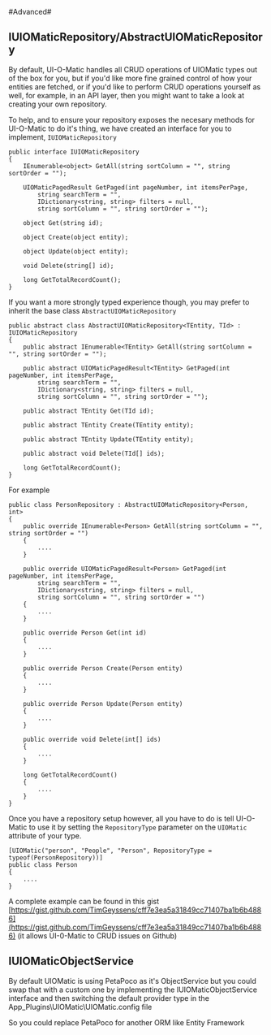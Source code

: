#Advanced#

## IUIOMaticRepository/AbstractUIOMaticRepository ##
By default, UI-O-Matic handles all CRUD operations of UIOMatic types out of the box for you, but if you'd like more fine grained control of how your entities are fetched, or if you'd like to perform CRUD operations yourself as well, for example, in an API layer, then you might want to take a look at creating your own repository. 

To help, and to ensure your repository exposes the necesary methods for UI-O-Matic to do it's thing, we have created an interface for you to implement, `IUIOMaticRepository`

    public interface IUIOMaticRepository
	{
	    IEnumerable<object> GetAll(string sortColumn = "", string sortOrder = "");

	    UIOMaticPagedResult GetPaged(int pageNumber, int itemsPerPage,
	        string searchTerm = "",
	        IDictionary<string, string> filters = null,
	        string sortColumn = "", string sortOrder = "");

	    object Get(string id);

	    object Create(object entity);

	    object Update(object entity);

	    void Delete(string[] id);

	    long GetTotalRecordCount();
	}

If you want a more strongly typed experience though, you may prefer to inherit the base class `AbstractUIOMaticRepository`

	public abstract class AbstractUIOMaticRepository<TEntity, TId> : IUIOMaticRepository
	{
	    public abstract IEnumerable<TEntity> GetAll(string sortColumn = "", string sortOrder = "");

	    public abstract UIOMaticPagedResult<TEntity> GetPaged(int pageNumber, int itemsPerPage,
	        string searchTerm = "",
	        IDictionary<string, string> filters = null,
	        string sortColumn = "", string sortOrder = "");

	    public abstract TEntity Get(TId id);

	    public abstract TEntity Create(TEntity entity);

	    public abstract TEntity Update(TEntity entity);

	    public abstract void Delete(TId[] ids);

	    long GetTotalRecordCount();
	}

For example

	public class PersonRepository : AbstractUIOMaticRepository<Person, int>
	{
	    public override IEnumerable<Person> GetAll(string sortColumn = "", string sortOrder = "")
	    {
	    	....
	    }

	    public override UIOMaticPagedResult<Person> GetPaged(int pageNumber, int itemsPerPage,
	        string searchTerm = "",
	        IDictionary<string, string> filters = null,
	        string sortColumn = "", string sortOrder = "")
        {
	    	....
	    }

	    public override Person Get(int id)
	    {
	    	....
	    }

	    public override Person Create(Person entity)
	    {
	    	....
	    }

	    public override Person Update(Person entity)
	    {
	    	....
	    }

	    public override void Delete(int[] ids)
	    {
	    	....
	    }

	    long GetTotalRecordCount()
	    {
	    	....
	    }
	}

Once you have a repository setup however, all you have to do is tell UI-O-Matic to use it by setting the `RepositoryType` parameter on the `UIOMatic` attribute of your type.

    [UIOMatic("person", "People", "Person", RepositoryType = typeof(PersonRepository))]
    public class Person
    { 
	    ....
    }

A complete example can be found in this gist [https://gist.github.com/TimGeyssens/cff7e3ea5a31849cc71407ba1b6b4886](https://gist.github.com/TimGeyssens/cff7e3ea5a31849cc71407ba1b6b4886) (it allows UI-0-Matic to CRUD issues on Github)

## IUIOMaticObjectService ##
By default UIOMatic is using PetaPoco as it's ObjectService but you could swap that with a custom one by implementing the IUIOMaticObjectService interface and then switching the default provider type in the App_Plugins\UIOMatic\UIOMatic.config file

So you could replace PetaPoco for another ORM like Entity Framework